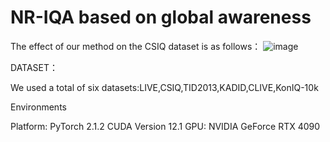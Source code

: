 # NR-IQA based on global awareness

The effect of our method on the CSIQ dataset is as follows：
![image](https://github.com/user-attachments/assets/6aff070b-aabe-4861-b007-e4d2d09f20c5)

DATASET：

We used a total of six datasets:LIVE,CSIQ,TID2013,KADID,CLIVE,KonIQ-10k


Environments

Platform: PyTorch 2.1.2
CUDA Version 12.1
GPU: NVIDIA GeForce RTX 4090
